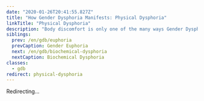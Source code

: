 ```yaml
---
date: "2020-01-26T20:41:55.827Z"
title: "How Gender Dysphoria Manifests: Physical Dysphoria"
linkTitle: "Physical Dysphoria"
description: "Body discomfort is only one of the many ways Gender Dysphoria manifests."
siblings:
  prev: /en/gdb/euphoria
  prevCaption: Gender Euphoria
  next: /en/gdb/biochemical-dysphoria
  nextCaption: Biochemical Dysphoria
classes:
  - gdb
redirect: physical-dysphoria
---
```


Redirecting...